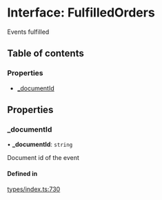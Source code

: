 # Interface: FulfilledOrders

Events fulfilled

## Table of contents

### Properties

- [\_documentId](FulfilledOrders.md#_documentid)

## Properties

### \_documentId

• **\_documentId**: `string`

Document id of the event

#### Defined in

[types/index.ts:730](https://github.com/nevermined-io/react-components/blob/bf4c5d9/catalog/src/types/index.ts#L730)
